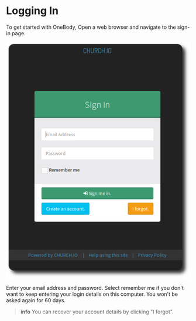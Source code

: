 # Logging In

To get started with OneBody, Open a web browser and navigate to the sign-in page.

![Logging In](../img/getting-started/getting-started-4.png)


Enter your email address and password. Select remember me if you don't want to keep entering your login details on this computer. You won't be asked again for 60 days.

> **info** You can recover your account details by clicking "I forgot".

<p>
